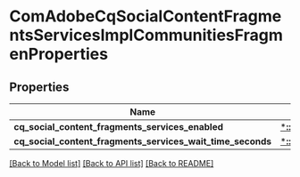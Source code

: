 # ComAdobeCqSocialContentFragmentsServicesImplCommunitiesFragmenProperties

## Properties
Name | Type | Description | Notes
------------ | ------------- | ------------- | -------------
**cq_social_content_fragments_services_enabled** | [***::models::ConfigNodePropertyBoolean**](configNodePropertyBoolean.md) |  | [optional] 
**cq_social_content_fragments_services_wait_time_seconds** | [***::models::ConfigNodePropertyInteger**](configNodePropertyInteger.md) |  | [optional] 

[[Back to Model list]](../README.md#documentation-for-models) [[Back to API list]](../README.md#documentation-for-api-endpoints) [[Back to README]](../README.md)


